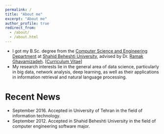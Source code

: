 ```yaml
---
permalink: /
title: "About me"
excerpt: "About me"
author_profile: true
redirect_from: 
  - /about/
  - /about.html
---
```



* I got my B.Sc. degree from the [Computer Science and Engineering Department](http://cse.sbu.ac.ir/) at [Shahid Beheshti University](http://sbu.ac.ir/), advised by Dr. [Ramak Ghavamizadeh](https://sbu.ac.ir/Pages/Profiles.aspx?proffID=375537). [[Curriculum Vitae](https://meysamfozi.github.io/cv/)]
* My research interests lie in the general area of data science, particularly in big data, network analysis, deep learning, as well as their applications in information retrieval and natural language processing.


# Recent News
* September 2016. Accepted in University of Tehran in the field of information technology.
* September 2012. Accepted in Shahid Beheshti University in the field of computer engineering software major.
